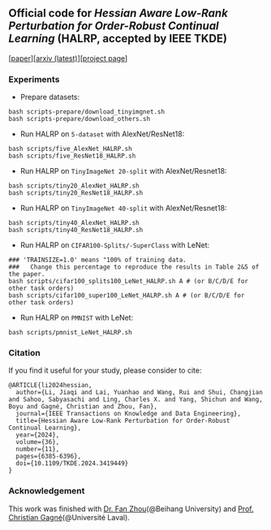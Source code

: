 ## Official code for *Hessian Aware Low-Rank Perturbation for Order-Robust Continual Learning* (HALRP, accepted by IEEE TKDE)

[[paper](https://ieeexplore.ieee.org/document/10572323)][[arxiv (latest)](https://arxiv.org/abs/2311.15161)][[project page](https://lijiaqi.github.io/projects/tkde-HALRP.html)]


### Experiments

- Prepare datasets:
```shell
bash scripts-prepare/download_tinyimgnet.sh
bash scripts-prepare/download_others.sh
```

- Run HALRP on ```5-dataset``` with AlexNet/ResNet18:
```shell
bash scripts/five_AlexNet_HALRP.sh
bash scripts/five_ResNet18_HALRP.sh
```

- Run HALRP on ```TinyImageNet 20-split``` with AlexNet/Resnet18:
```shell
bash scripts/tiny20_AlexNet_HALRP.sh
bash scripts/tiny20_ResNet18_HALRP.sh
```

- Run HALRP on ```TinyImageNet 40-split``` with AlexNet/Resnet18:
```shell
bash scripts/tiny40_AlexNet_HALRP.sh
bash scripts/tiny40_ResNet18_HALRP.sh
```

- Run HALRP on ```CIFAR100-Splits/-SuperClass``` with LeNet:
```shell
### 'TRAINSIZE=1.0' means "100% of training data. 
###   Change this percentage to reproduce the results in Table 2&5 of the paper.
bash scripts/cifar100_splits100_LeNet_HALRP.sh A # (or B/C/D/E for other task orders)
bash scripts/cifar100_super100_LeNet_HALRP.sh A # (or B/C/D/E for other task orders)
```

- Run HALRP on ```PMNIST``` with LeNet:
```shell
bash scripts/pmnist_LeNet_HALRP.sh
```

### Citation
If you find it useful for your study, please consider to cite:
```
@ARTICLE{li2024hessian,
  author={Li, Jiaqi and Lai, Yuanhao and Wang, Rui and Shui, Changjian and Sahoo, Sabyasachi and Ling, Charles X. and Yang, Shichun and Wang, Boyu and Gagné, Christian and Zhou, Fan},
  journal={IEEE Transactions on Knowledge and Data Engineering}, 
  title={Hessian Aware Low-Rank Perturbation for Order-Robust Continual Learning}, 
  year={2024},
  volume={36},
  number={11},
  pages={6385-6396},
  doi={10.1109/TKDE.2024.3419449}
}
```
### Acknowledgement
This work was finished with [Dr. Fan Zhou](https://fzhou.cc/)(@Beihang University) and [Prof. Christian Gagné](https://chgagne.github.io/english/)(@Université Laval).